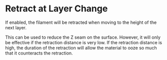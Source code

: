Retract at Layer Change
====
If enabled, the filament will be retracted when moving to the height of the next layer.

This can be used to reduce the Z seam on the surface. However, it will only be effective if the retraction distance is very low. If the retraction distance is high, the duration of the retraction will allow the material to ooze so much that it counteracts the retraction.
